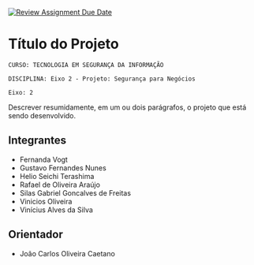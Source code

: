 [![Review Assignment Due Date](https://classroom.github.com/assets/deadline-readme-button-22041afd0340ce965d47ae6ef1cefeee28c7c493a6346c4f15d667ab976d596c.svg)](https://classroom.github.com/a/saSEw7Pb)
# Título do Projeto

`CURSO: TECNOLOGIA EM SEGURANÇA DA INFORMAÇÃO`

`DISCIPLINA: Eixo 2 - Projeto: Segurança para Negócios`

`Eixo: 2`

Descrever resumidamente, em um ou dois parágrafos, o projeto que está sendo desenvolvido.

## Integrantes

* Fernanda Vogt
* Gustavo Fernandes Nunes
* Helio Seichi Terashima
* Rafael de Oliveira Araújo
* Silas Gabriel Goncalves de Freitas
* Vinicios Oliveira
* Vinícius Alves da Silva



## Orientador

* João Carlos Oliveira Caetano


